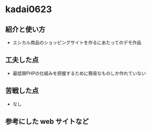 # kadai0623
## 紹介と使い方
  - エシカル商品のショッピングサイトを作るにあたってのデモ作品
## 工夫した点
  - 最低限PHPの仕組みを把握するために簡易なものしか作れていない
## 苦戦した点
  - なし
## 参考にした web サイトなど
